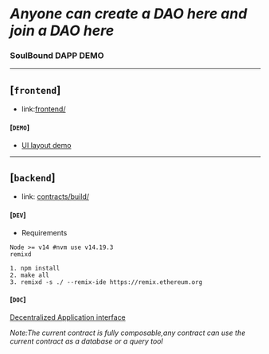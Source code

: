 # *Anyone can create a DAO here and join a DAO here*
### SoulBound DAPP DEMO

---

## [`frontend`]
- link:[frontend/](frontend)

#### [`DEMO`]
- [UI layout demo](https://static-bd1f1f21-0a04-4091-96a3-ac8c61aa60d3.bspapp.com)

---

## [`backend`]
- link: [contracts/build/](contracts/build/)

#### [`DEV`]

- Requirements
```shell
Node >= v14 #nvm use v14.19.3
remixd
```

```shell
1. npm install
2. make all
3. remixd -s ./ --remix-ide https://remix.ethereum.org
```

#### [`DOC`]
[Decentralized Application interface](DAI.md)

*Note:The current contract is fully composable,any contract can use the current contract as a database or a query tool*